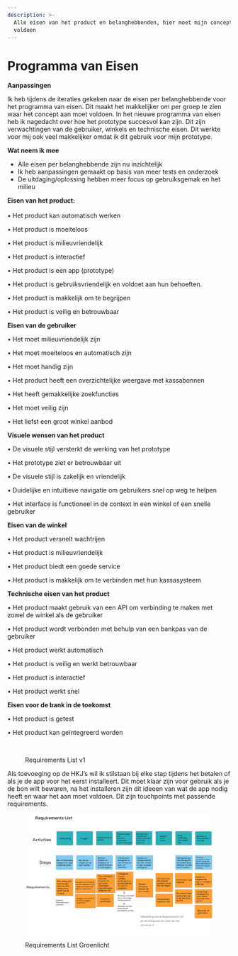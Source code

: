 ```yaml
---
description: >-
  Alle eisen van het product en belanghebbenden, hier moet mijn concept aan
  voldoen
---
```


# Programma van Eisen

**Aanpassingen**

Ik heb tijdens de iteraties gekeken naar de eisen per belanghebbende voor het programma van eisen. Dit maakt het makkelijker om per groep te zien waar het concept aan moet voldoen. In het nieuwe programma van eisen heb ik nagedacht over hoe het prototype succesvol kan zijn. Dit zijn verwachtingen van de gebruiker, winkels en technische eisen. Dit werkte voor mij ook veel makkelijker omdat ik dit gebruik voor mijn prototype.

**Wat neem ik mee**

* Alle eisen per belanghebbende zijn nu inzichtelijk
* Ik heb aanpassingen gemaakt op basis van meer tests en onderzoek
* De uitdaging/oplossing hebben meer focus op gebruiksgemak en het milieu

**Eisen van het product:**\
\
• Het product kan automatisch werken

• Het product is moeiteloos

• Het product is milieuvriendelijk

• Het product is interactief

• Het product is een app (prototype)

• Het product is gebruiksvriendelijk en voldoet aan hun behoeften.

• Het product is makkelijk om te begrijpen

• Het product is veilig en betrouwbaar&#x20;

**Eisen van de gebruiker**

• Het moet milieuvriendelijk zijn

• Het moet moeiteloos en automatisch zijn&#x20;

• Het moet handig zijn&#x20;

• Het product heeft een overzichtelijke weergave met kassabonnen

• Het heeft gemakkelijke zoekfuncties

• Het moet veilig zijn

• Het liefst een groot winkel aanbod

**Visuele wensen van het product**

• De visuele stijl versterkt de werking van het prototype

• Het prototype ziet er betrouwbaar uit

• De visuele stijl is zakelijk en vriendelijk

• Duidelijke en intuïtieve navigatie om gebruikers snel op weg te helpen

• Het interface is functioneel in de context in een winkel of een snelle gebruiker

**Eisen van de winkel**

• Het product versnelt wachtrijen

• Het product is milieuvriendelijk

• Het product biedt een goede service

• Het product is makkelijk om te verbinden met hun kassasysteem

**Technische eisen van het product**

• Het product maakt gebruik van een API om verbinding te maken met zowel de winkel als de gebruiker

• Het product wordt verbonden met behulp van een bankpas van de gebruiker

• Het product werkt automatisch

• Het product is veilig en werkt betrouwbaar

• Het product is interactief

• Het product werkt snel

**Eisen voor de bank in de toekomst**

• Het product is getest&#x20;

• Het product kan geïntegreerd worden&#x20;



<figure><img src="../.gitbook/assets/17.png" alt=""><figcaption><p>Requirements List v1</p></figcaption></figure>

Als toevoeging op de HKJ’s wil ik stilstaan bij elke stap tijdens het betalen of als je de app voor het eerst installeert. Dit moet klaar zijn voor gebruik als je de bon wilt bewaren, na het installeren zijn dit ideeen van wat de app nodig heeft en waar het aan moet voldoen. Dit zijn touchpoints met passende requirements.

<figure><img src="../.gitbook/assets/16.png" alt=""><figcaption><p>Requirements List Groenlicht</p></figcaption></figure>
